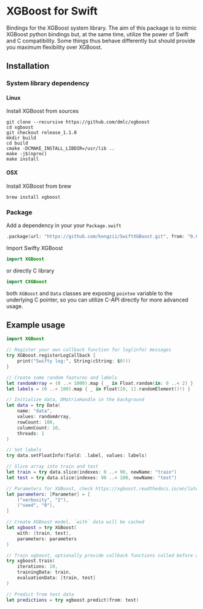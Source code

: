 # XGBoost for Swift

Bindings for the XGBoost system library. 
The aim of this package is to mimic XGBoost python bindings but, at the same time, utilize the power of Swift and C compatibility. Some things thus behave differently but should provide you maximum flexibility over XGBoost.

## Installation

### System library dependency

#### Linux

Install XGBoost from sources

```
git clone --recursive https://github.com/dmlc/xgboost
cd xgboost
git checkout release_1.1.0
mkdir build
cd build
cmake -DCMAKE_INSTALL_LIBDIR=/usr/lib ..
make -j$(nproc)
make install
```

#### OSX

Install XGBoost from brew

```
brew install xgboost
```

### Package

Add a dependency in your your `Package.swift`

```swift
.package(url: "https://github.com/kongzii/SwiftXGBoost.git", from: "0.0.0"),
```

Import Swifty XGBoost 

```swift
import XGBoost
```

or directly C library 

```swift
import CXGBoost
```

both `XGBoost` and `Data` classes are exposing `pointee` variable to the underlying C pointer,
so you can utilize C-API directly for more advanced usage.

## Example usage

```swift
import XGBoost

// Register your own callback function for log(info) messages
try XGBoost.registerLogCallback {
    print("Swifty log:", String(cString: $0!))
}

// Create some random features and labels
let randomArray = (0 ..< 1000).map { _ in Float.random(in: 0 ..< 2) }
let labels = (0 ..< 100).map { _ in Float([0, 1].randomElement()!) }

// Initialize data, DMatrixHandle in the background
let data = try Data(
    name: "data",
    values: randomArray,
    rowCount: 100,
    columnCount: 10,
    threads: 1
)

// Set labels
try data.setFloatInfo(field: .label, values: labels)

// Slice array into train and test
let train = try data.slice(indexes: 0 ..< 90, newName: "train")
let test = try data.slice(indexes: 90 ..< 100, newName: "test")

// Parameters for XGBoost, check https://xgboost.readthedocs.io/en/latest/parameter.html
let parameters: [Parameter] = [
    ("verbosity", "2"),
    ("seed", "0"),
]

// Create XGBoost model, `with` data will be cached
let xgboost = try XGBoost(
    with: [train, test],
    parameters: parameters
)

// Train xgboost, optionally provide callback functions called before and after each iteration
try xgboost.train(
    iterations: 10,
    trainingData: train,
    evaluationData: [train, test]
)

// Predict from test data
let predictions = try xgboost.predict(from: test)
```
